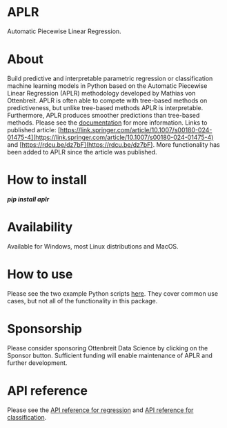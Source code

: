 # APLR
Automatic Piecewise Linear Regression.

# About
Build predictive and interpretable parametric regression or classification machine learning models in Python based on the Automatic Piecewise Linear Regression (APLR) methodology developed by Mathias von Ottenbreit. APLR is often able to compete with tree-based methods on predictiveness, but unlike tree-based methods APLR is interpretable. Furthermore, APLR produces smoother predictions than tree-based methods. Please see the [documentation](https://github.com/ottenbreit-data-science/aplr/tree/main/documentation) for more information. Links to published article: [https://link.springer.com/article/10.1007/s00180-024-01475-4](https://link.springer.com/article/10.1007/s00180-024-01475-4) and [https://rdcu.be/dz7bF](https://rdcu.be/dz7bF). More functionality has been added to APLR since the article was published.

# How to install
***pip install aplr***

# Availability
Available for Windows, most Linux distributions and MacOS.

# How to use
Please see the two example Python scripts [here](https://github.com/ottenbreit-data-science/aplr/tree/main/examples). They cover common use cases, but not all of the functionality in this package.

# Sponsorship
Please consider sponsoring Ottenbreit Data Science by clicking on the Sponsor button. Sufficient funding will enable maintenance of APLR and further development.

# API reference
Please see the [API reference for regression](https://github.com/ottenbreit-data-science/aplr/blob/main/API_REFERENCE_FOR_REGRESSION.md) and [API reference for classification](https://github.com/ottenbreit-data-science/aplr/blob/main/API_REFERENCE_FOR_CLASSIFICATION.md).